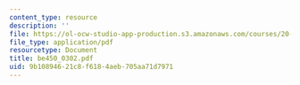```yaml
---
content_type: resource
description: ''
file: https://ol-ocw-studio-app-production.s3.amazonaws.com/courses/20-450-molecular-and-cellular-pathophysiology-be-450-spring-2005/9b10894621c8f6184aeb705aa71d7971_be450_0302.pdf
file_type: application/pdf
resourcetype: Document
title: be450_0302.pdf
uid: 9b108946-21c8-f618-4aeb-705aa71d7971
---
```

